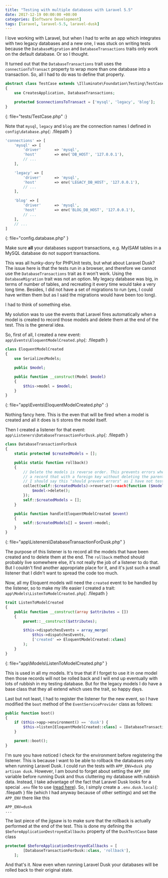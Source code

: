 ```yaml
---
title: "Testing with multiple databases with Laravel 5.5"
date: 2017-12-19 00:00:00 +00:00
categories: [Software Development]
tags: [laravel, laravel-5.5, laravel-dusk]
---
```


I love working with Laravel, but when I had to write an app which integrates with two legacy databases
and a new one, I was stuck on writing tests because the `DatabaseMigration` and `DatabaseTransactions`
traits only work on the default database. Or so I thought.

It turned out that the `DatabaseTransactions` trait uses the `connectionToTransact` property
to wrap more than one database into a transaction. So, all I had to do was to define that property.


```php
abstract class TestCase extends \Illuminate\Foundation\Testing\TestCase
{
    use CreatesApplication, DatabaseTransactions;

    protected $connectionsToTransact = ['mysql', 'legacy', 'blog'];
}
```
{: file="tests/TestCase.php" :}

Note that `mysql`, `legacy` and `blog` are the connection names I defined in `config\database.php`{: .filepath }

```php
'connections' => [
    'mysql' => [
        'driver'      => 'mysql',
        'host'        => env('DB_HOST', '127.0.0.1'),
        // ...
    ],

    'legacy' => [
        'driver'      => 'mysql',
        'host'        => env('LEGACY_DB_HOST', '127.0.0.1'),
        // ...
    ],

    'blog' => [
        'driver'      => 'mysql',
        'host'        => env('BLOG_DB_HOST', '127.0.0.1'),
        // ...
    ],
    // ...
]
```
{: file="config.database.php" }

Make sure **all** your databases support transactions, e.g. MyISAM tables in a MySQL database do not
support transactions.

This was all hunky-dory for PHPUnit tests, but what about Laravel Dusk? The issue here is that the tests
run in a browser, and therefore we cannot use the `DatabaseTransactions` trait as it won't work.
Using the `DatabaseMigration` trait was not an option. My legacy database was big, in terms of number
of tables, and recreating it every time would take a very long time. Besides, I did not have a set of
migrations to run (yes, I could have written them but as I said the migrations would have been too long).

I had to think of something else.

My solution was to use the events that Laravel fires automatically when a model is created to record
those models and delete them at the end of the test. This is the general idea.

So, first of all, I created a new event: `app\Events\EloquentModelCreated.php`{: .filepath }

```php
class EloquentModelCreated
{
    use SerializesModels;

    public $model;

    public function __construct(Model $model)
    {
        $this->model = $model;
    }
}
```
{: file="app\Events\EloquentModelCreated.php" :}

Nothing fancy here. This is the even that will be fired when a model is created and all it does
is ti stores the model itself.

Then I created a listener for that event: `app\Listeners\DatabaseTransactionForDusk.php`{: .filepath }

```php
class DatabaseTransactionForDusk
{
    static protected $createdModels = [];

    public static function rollback()
    {
        // Delete the models is reverse order. This prevents errors when deleting
        // a record that with a foreign key without deleting the parent record first.
        // I should say this "should prevent errors" as I have not tested id with FK
        collect(self::$createdModels)->reverse()->each(function ($model) {
            $model->delete();
        });
        self::$createdModels = [];
    }

    public function handle(EloquentModelCreated $event)
    {
        self::$createdModels[] = $event->model;
    }
}
```
{: file="app\Listeners\DatabaseTransactionForDusk.php" }

The purpose of this listener is to record all the models that have been created and to delete them
at the end. The `rollback` method should probably live somewhere else, it's not really the job
of a listener to do that. But I couldn't find another appropriate place for it, and it's just such a small
listener that I didn't want to spread the code too much.

Now, all my Eloquent models will need the `created` event to be handled by the listener, so to
make my life easier I created a trait: `app\Models\ListenToModelCreated.php`{: .filepath }

```php
trait ListenToModelCreated
{
    public function __construct(array $attributes = [])
    {
        parent::__construct($attributes);

        $this->dispatchesEvents = array_merge(
            $this->dispatchesEvents,
            ['created' => EloquentModelCreated::class]
        );
    }
}
```
{: file="app\Models\ListenToModelCreated.php" }

This is used in all my models. It's true that if I forget to use it in one model then those records
will not be rolled back and I will end up eventually with lots of rubbish in my testing database.
But for the legacy models I do have a base class that they all extend which uses the trait, so happy days.

Last but not least, I had to register the listener for the new event, so I have modified the `boot`
method of the `EventServiceProvider` class as follows:

```php
public function boot()
{
    if ($this->app->environment() == 'dusk') {
        $this->listen[EloquentModelCreated::class] = [DatabaseTransactionForDusk::class];
    }

    parent::boot();
}
```

I'm sure you have noticed I check for the environment before registering the listener. This is because
I want to be able to rollback the databases only when running Laravel Dusk. I could run the tests with
`APP_ENV=dusk php artisan dusk`. However, I am bound to forget about setting the `APP_ENV` variable
before running Dusk and thus cluttering my database with rubbish data. Instead, I take advantage of the fact
that Laravel Dusk looks for a special `.env` file to use ([read here](https://laravel.com/docs/5.5/dusk#environment-handling)).
So, I simply create a `.env.dusk.local`{: .filepath } file (which I had anyway because of other settings) and set the
`APP_ENV` there like this

```text
APP_ENV=dusk
...
```

The last piece of the jigsaw is to make sure that the rollback is actually performed at the end of the
test. This is done my defining the `$beforeApplicationDestroyedCallbacks` property of the `DuskTestCase` base class

```php
protected $beforeApplicationDestroyedCallbacks = [
        [DatabaseTransactionForDusk::class, 'rollback'],
    ];
```

And that's it. Now even when running Laravel Dusk your databases will be rolled back to their
original state.
